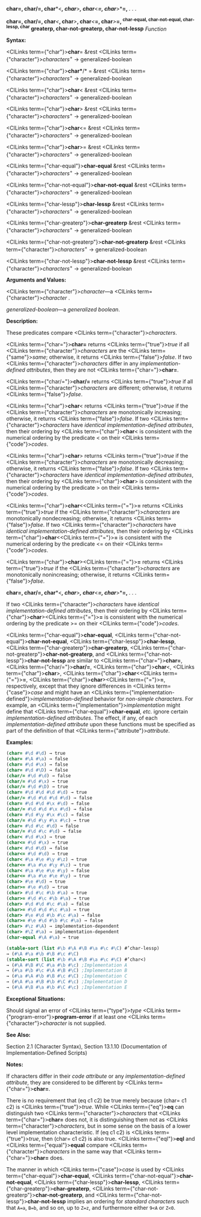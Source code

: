 **char=, char/=, char***&lt;***, char***&gt;***, char***&lt;***=, char***&gt;***=,** *. . .*

<b>char=, char/=, char</b><i>&lt;</i><b>, char</b><i>&gt;</i><b>, char</b><i>&lt;</i><b>=, char</b><i>&gt;</i><b>=, <sup>char-equal, char-not-equal, char-lessp, char</sup> greaterp, char-not-greaterp, char-not-lessp</b> <i>Function</i>

**Syntax:**

<ClLinks  term={"char"}><b>char</b></ClLinks>= &amp;rest <ClLinks  term={"character"}><i>characters</i></ClLinks><sup>+</sup> → generalized-boolean

<ClLinks  term={"char"}><b>char*</b></ClLinks>/* = &amp;rest <ClLinks  term={"character"}><i>characters</i></ClLinks><sup>+</sup> → generalized-boolean

<ClLinks  term={"char"}><b>char</b></ClLinks>&lt; &amp;rest <ClLinks  term={"character"}><i>characters</i></ClLinks><sup>+</sup> → generalized-boolean

<ClLinks  term={"char"}><b>char</b></ClLinks>&gt; &amp;rest <ClLinks  term={"character"}><i>characters</i></ClLinks><sup>+</sup> → generalized-boolean

<ClLinks  term={"char"}><b>char</b></ClLinks>&lt;= &amp;rest <ClLinks  term={"character"}><i>characters</i></ClLinks><sup>+</sup> → generalized-boolean

<ClLinks  term={"char"}><b>char</b></ClLinks>&gt;= &amp;rest <ClLinks  term={"character"}><i>characters</i></ClLinks><sup>+</sup> → generalized-boolean

<ClLinks  term={"char-equal"}><b>char-equal</b></ClLinks> &amp;rest <ClLinks  term={"character"}><i>characters</i></ClLinks><sup>+</sup> → generalized-boolean

<ClLinks  term={"char-not-equal"}><b>char-not-equal</b></ClLinks> &amp;rest <ClLinks  term={"character"}><i>characters</i></ClLinks><sup>+</sup> → generalized-boolean

<ClLinks  term={"char-lessp"}><b>char-lessp</b></ClLinks> &amp;rest <ClLinks  term={"character"}><i>characters</i></ClLinks><sup>+</sup> → generalized-boolean

<ClLinks  term={"char-greaterp"}><b>char-greaterp</b></ClLinks> &amp;rest <ClLinks  term={"character"}><i>characters</i></ClLinks><sup>+</sup> → generalized-boolean

<ClLinks  term={"char-not-greaterp"}><b>char-not-greaterp</b></ClLinks> &amp;rest <ClLinks  term={"character"}><i>characters</i></ClLinks><sup>+</sup> → generalized-boolean

<ClLinks  term={"char-not-lessp"}><b>char-not-lessp</b></ClLinks> &amp;rest <ClLinks  term={"character"}><i>characters</i></ClLinks><sup>+</sup> → generalized-boolean

**Arguments and Values:**

<ClLinks  term={"character"}><i>character</i></ClLinks>—a <ClLinks  term={"character"}><i>character</i></ClLinks> .

*generalized-boolean*—a *generalized boolean*.

**Description:**

These predicates compare <ClLinks  term={"character"}><i>characters</i></ClLinks>.

<ClLinks  term={"char="}><b>char=</b></ClLinks> returns <ClLinks  term={"true"}><i>true</i></ClLinks> if all <ClLinks  term={"character"}><i>characters</i></ClLinks> are the <ClLinks  term={"same"}><i>same</i></ClLinks>; otherwise, it returns <ClLinks  term={"false"}><i>false</i></ClLinks>. If two <ClLinks  term={"character"}><i>characters</i></ClLinks> differ in any *implementation-defined attributes*, then they are not <ClLinks  term={"char="}><b>char=</b></ClLinks>.

<ClLinks  term={"char/="}><b>char/=</b></ClLinks> returns <ClLinks  term={"true"}><i>true</i></ClLinks> if all <ClLinks  term={"character"}><i>characters</i></ClLinks> are different; otherwise, it returns <ClLinks  term={"false"}><i>false</i></ClLinks>.

<ClLinks  term={"char"}><b>char</b></ClLinks>&lt; returns <ClLinks  term={"true"}><i>true</i></ClLinks> if the <ClLinks  term={"character"}><i>characters</i></ClLinks> are monotonically increasing; otherwise, it returns <ClLinks  term={"false"}><i>false</i></ClLinks>. If two <ClLinks  term={"character"}><i>characters</i></ClLinks> have *identical implementation-defined attributes*, then their ordering by <ClLinks  term={"char"}><b>char</b></ClLinks>&lt; is consistent with the numerical ordering by the predicate &lt; on their <ClLinks  term={"code"}><i>codes</i></ClLinks>.

<ClLinks  term={"char"}><b>char</b></ClLinks>&gt; returns <ClLinks  term={"true"}><i>true</i></ClLinks> if the <ClLinks  term={"character"}><i>characters</i></ClLinks> are monotonically decreasing; otherwise, it returns <ClLinks  term={"false"}><i>false</i></ClLinks>. If two <ClLinks  term={"character"}><i>characters</i></ClLinks> have *identical implementation-defined attributes*, then their ordering by <ClLinks  term={"char"}><b>char</b></ClLinks>&gt; is consistent with the numerical ordering by the predicate &gt; on their <ClLinks  term={"code"}><i>codes</i></ClLinks>.

<ClLinks  term={"char"}><b>char</b></ClLinks>&lt;<ClLinks  term={"="}><b>=</b></ClLinks> returns <ClLinks  term={"true"}><i>true</i></ClLinks> if the <ClLinks  term={"character"}><i>characters</i></ClLinks> are monotonically nondecreasing; otherwise, it returns <ClLinks  term={"false"}><i>false</i></ClLinks>. If two <ClLinks  term={"character"}><i>characters</i></ClLinks> have *identical implementation-defined attributes*, then their ordering by <ClLinks  term={"char"}><b>char</b></ClLinks>&lt;<ClLinks  term={"="}><b>=</b></ClLinks> is consistent with the numerical ordering by the predicate &lt;= on their <ClLinks  term={"code"}><i>codes</i></ClLinks>.

<ClLinks  term={"char"}><b>char</b></ClLinks>&gt;<ClLinks  term={"="}><b>=</b></ClLinks> returns <ClLinks  term={"true"}><i>true</i></ClLinks> if the <ClLinks  term={"character"}><i>characters</i></ClLinks> are monotonically nonincreasing; otherwise, it returns <ClLinks  term={"false"}><i>false</i></ClLinks>.

**char=, char/=, char***&lt;***, char***&gt;***, char***&lt;***=, char***&gt;***=,** *. . .*

If two <ClLinks  term={"character"}><i>characters</i></ClLinks> have *identical implementation-defined attributes*, then their ordering by <ClLinks  term={"char"}><b>char</b></ClLinks>&gt;<ClLinks  term={"="}><b>=</b></ClLinks> is consistent with the numerical ordering by the predicate &gt;= on their <ClLinks  term={"code"}><i>codes</i></ClLinks>.

<ClLinks  term={"char-equal"}><b>char-equal</b></ClLinks>, <ClLinks  term={"char-not-equal"}><b>char-not-equal</b></ClLinks>, <ClLinks  term={"char-lessp"}><b>char-lessp</b></ClLinks>, <ClLinks  term={"char-greaterp"}><b>char-greaterp</b></ClLinks>, <ClLinks  term={"char-not-greaterp"}><b>char-not-greaterp</b></ClLinks>, and <ClLinks  term={"char-not-lessp"}><b>char-not-lessp</b></ClLinks> are similar to <ClLinks  term={"char="}><b>char=</b></ClLinks>, <ClLinks  term={"char/="}><b>char/=</b></ClLinks>, <ClLinks  term={"char"}><b>char</b></ClLinks>&lt;, <ClLinks  term={"char"}><b>char</b></ClLinks>&gt;, <ClLinks  term={"char"}><b>char</b></ClLinks>&lt;<ClLinks  term={"="}><b>=</b></ClLinks>, <ClLinks  term={"char"}><b>char</b></ClLinks>&gt;<ClLinks  term={"="}><b>=</b></ClLinks>, respectively, except that they ignore differences in <ClLinks  term={"case"}><i>case</i></ClLinks> and might have an <ClLinks  term={"implementation-defined"}><i>implementation-defined</i></ClLinks> behavior for *non-simple characters*. For example, an <ClLinks  term={"implementation"}><i>implementation</i></ClLinks> might define that <ClLinks  term={"char-equal"}><b>char-equal</b></ClLinks>, *etc.* ignore certain *implementation-defined attributes*. The effect, if any, of each *implementation-defined attribute* upon these functions must be specified as part of the definition of that <ClLinks  term={"attribute"}><i>attribute</i></ClLinks>.

**Examples:**

```lisp
(char= #\d #\d) → true 
(char= #\A #\a) → false 
(char= #\d #\x) → false 
(char= #\d #\D) → false 
(char/= #\d #\d) → false 
(char/= #\d #\x) → true 
(char/= #\d #\D) → true 
(char= #\d #\d #\d #\d) → true 
(char/= #\d #\d #\d #\d) → false 
(char= #\d #\d #\x #\d) → false 
(char/= #\d #\d #\x #\d) → false 
(char= #\d #\y #\x #\c) → false 
(char/= #\d #\y #\x #\c) → true 
(char= #\d #\c #\d) → false 
(char/= #\d #\c #\d) → false 
(char< #\d #\x) → true 
(char<= #\d #\x) → true 
(char< #\d #\d) → false 
(char<= #\d #\d) → true 
(char< #\a #\e #\y #\z) → true 
(char<= #\a #\e #\y #\z) → true 
(char< #\a #\e #\e #\y) → false 
(char<= #\a #\e #\e #\y) → true 
(char> #\e #\d) → true 
(char>= #\e #\d) → true 
(char> #\d #\c #\b #\a) → true 
(char>= #\d #\c #\b #\a) → true 
(char> #\d #\d #\c #\a) → false 
(char>= #\d #\d #\c #\a) → true 
(char> #\e #\d #\b #\c #\a) → false 
(char>= #\e #\d #\b #\c #\a) → false 
(char> #\z #\A) → implementation-dependent 
(char> #\Z #\a) → implementation-dependent 
(char-equal #\A #\a) → true 

(stable-sort (list #\b #\A #\B #\a #\c #\C) #’char-lessp) 
→ (#\A #\a #\b #\B #\c #\C) 
(stable-sort (list #\b #\A #\B #\a #\c #\C) #’char<) 
→ (#\A #\B #\C #\a #\b #\c) ;Implementation A 
→ (#\a #\b #\c #\A #\B #\C) ;Implementation B 
→ (#\a #\A #\b #\B #\c #\C) ;Implementation C 
→ (#\A #\a #\B #\b #\C #\c) ;Implementation D 
→ (#\A #\B #\a #\b #\C #\c) ;Implementation E 
```

**Exceptional Situations:**

Should signal an error of <ClLinks  term={"type"}><i>type</i></ClLinks> <ClLinks  term={"program-error"}><b>program-error</b></ClLinks> if at least one <ClLinks  term={"character"}><i>character</i></ClLinks> is not supplied.

**See Also:**

Section 2.1 (Character Syntax), Section 13.1.10 (Documentation of Implementation-Defined Scripts)

**Notes:**

If characters differ in their *code attribute* or any *implementation-defined attribute*, they are considered to be different by <ClLinks  term={"char="}><b>char=</b></ClLinks>.

There is no requirement that (eq c1 c2) be true merely because (char= c1 c2) is <ClLinks  term={"true"}><i>true</i></ClLinks>. While <ClLinks  term={"eq"}><b>eq</b></ClLinks> can distinguish two <ClLinks  term={"character"}><i>characters</i></ClLinks> that <ClLinks  term={"char="}><b>char=</b></ClLinks> does not, it is distinguishing them not as <ClLinks  term={"character"}><i>characters</i></ClLinks>, but in some sense on the basis of a lower level implementation characteristic. If (eq c1 c2) is <ClLinks  term={"true"}><i>true</i></ClLinks>, then (char= c1 c2) is also true. <ClLinks  term={"eql"}><b>eql</b></ClLinks> and <ClLinks  term={"equal"}><b>equal</b></ClLinks> compare <ClLinks  term={"character"}><i>characters</i></ClLinks> in the same way that <ClLinks  term={"char="}><b>char=</b></ClLinks> does.

The manner in which <ClLinks  term={"case"}><i>case</i></ClLinks> is used by <ClLinks  term={"char-equal"}><b>char-equal</b></ClLinks>, <ClLinks  term={"char-not-equal"}><b>char-not-equal</b></ClLinks>, <ClLinks  term={"char-lessp"}><b>char-lessp</b></ClLinks>, <ClLinks  term={"char-greaterp"}><b>char-greaterp</b></ClLinks>, <ClLinks  term={"char-not-greaterp"}><b>char-not-greaterp</b></ClLinks>, and <ClLinks  term={"char-not-lessp"}><b>char-not-lessp</b></ClLinks> implies an ordering for *standard characters* such that `A=a`, `B=b`, and so on, up to `Z=z`, and furthermore either `9<A` or `Z<0`.
